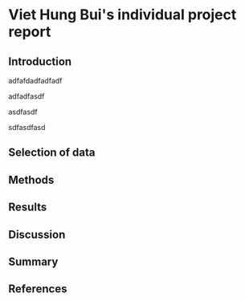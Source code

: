 # Viet Hung Bui's individual project report

## Introduction 
adfafdadfadfadf

adfadfasdf

asdfasdf

sdfasdfasd

## Selection of data 

## Methods

## Results

## Discussion 

## Summary 

## References
